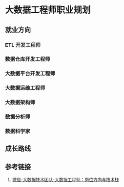 # 大数据工程师职业规划


## 就业方向


### ETL 开发工程师


### 数据仓库开发工程师


### 大数据平台开发工程师


### 大数据运维工程师


### 大数据架构师


### 数据分析师


### 数据科学家


## 成长路线



## 参考链接

1.  [微信-大数据技术团队-大数据工程师：岗位方向与技术栈](https://mp.weixin.qq.com/s/m82d0hQvFE9HLaxBZiGrGg)


